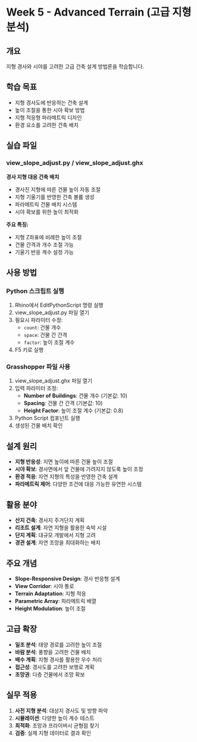 # Week 5 - Advanced Terrain (고급 지형 분석)

## 개요
지형 경사와 시야를 고려한 고급 건축 설계 방법론을 학습합니다.

## 학습 목표
- 지형 경사도에 반응하는 건축 설계
- 높이 조절을 통한 시야 확보 방법
- 지형 적응형 파라메트릭 디자인
- 환경 요소를 고려한 건축 배치

## 실습 파일

### view_slope_adjust.py / view_slope_adjust.ghx
**경사 지형 대응 건축 배치**
- 경사진 지형에 따른 건물 높이 자동 조절
- 지형 기울기를 반영한 건축 볼륨 생성
- 파라메트릭 건물 배치 시스템
- 시야 확보를 위한 높이 최적화

**주요 특징:**
- 지형 Z좌표에 비례한 높이 조절
- 건물 간격과 개수 조절 가능
- 기울기 반응 계수 설정 가능

## 사용 방법

### Python 스크립트 실행
1. Rhino에서 EditPythonScript 명령 실행
2. view_slope_adjust.py 파일 열기
3. 필요시 파라미터 수정:
   - `count`: 건물 개수
   - `space`: 건물 간 간격
   - `factor`: 높이 조절 계수
4. F5 키로 실행

### Grasshopper 파일 사용
1. view_slope_adjust.ghx 파일 열기
2. 입력 파라미터 조정:
   - **Number of Buildings**: 건물 개수 (기본값: 10)
   - **Spacing**: 건물 간 간격 (기본값: 10)
   - **Height Factor**: 높이 조절 계수 (기본값: 0.8)
3. Python Script 컴포넌트 실행
4. 생성된 건물 배치 확인

## 설계 원리
- **지형 반응성**: 지면 높이에 따른 건물 높이 조절
- **시야 확보**: 경사면에서 앞 건물에 가려지지 않도록 높이 조정
- **환경 적응**: 자연 지형의 특성을 반영한 건축 설계
- **파라메트릭 제어**: 다양한 조건에 대응 가능한 유연한 시스템

## 활용 분야
- **산지 건축**: 경사지 주거단지 계획
- **리조트 설계**: 자연 지형을 활용한 숙박 시설
- **단지 계획**: 대규모 개발에서 지형 고려
- **경관 설계**: 자연 조망을 최대화하는 배치

## 주요 개념
- **Slope-Responsive Design**: 경사 반응형 설계
- **View Corridor**: 시야 통로
- **Terrain Adaptation**: 지형 적응
- **Parametric Array**: 파라메트릭 배열
- **Height Modulation**: 높이 조절

## 고급 확장
- **일조 분석**: 태양 경로를 고려한 높이 조절
- **바람 분석**: 풍향을 고려한 건물 배치
- **배수 계획**: 지형 경사를 활용한 우수 처리
- **접근성**: 경사도를 고려한 보행로 계획
- **조망권**: 다층 건물에서 조망 확보

## 실무 적용
1. **사전 지형 분석**: 대상지 경사도 및 방향 파악
2. **시뮬레이션**: 다양한 높이 계수 테스트
3. **최적화**: 조망과 프라이버시 균형점 찾기
4. **검증**: 실제 지형 데이터로 결과 확인
